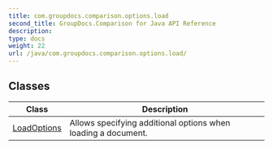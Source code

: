 ```yaml
---
title: com.groupdocs.comparison.options.load
second_title: GroupDocs.Comparison for Java API Reference
description: 
type: docs
weight: 22
url: /java/com.groupdocs.comparison.options.load/
---
```


## Classes

| Class | Description |
| --- | --- |
| [LoadOptions](../com.groupdocs.comparison.options.load/loadoptions) | Allows specifying additional options when loading a document. |
